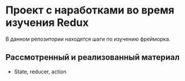 # Проект с наработками во время изучения Redux
В данном репозитории находятся шаги по изучению фрейморка. 

## Рассмотренный и реализованный материал
- State, reducer, action